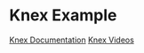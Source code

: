 # Knex Example

[Knex Documentation](https://knexjs.org/)
[Knex Videos](https://www.youtube.com/watch?v=4nP6zFEvF_c&list=PL7sCSgsRZ-smPRSrim4bX5TQfRue1jKfw)
